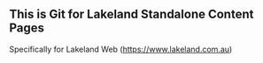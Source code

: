 ## This is Git for Lakeland Standalone Content Pages

Specifically for Lakeland Web (https://www.lakeland.com.au)


